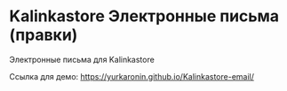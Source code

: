 #  Kalinkastore Электронные письма (правки)
 Электронные письма для Kalinkastore

 Ссылка для демо: https://yurkaronin.github.io/Kalinkastore-email/
